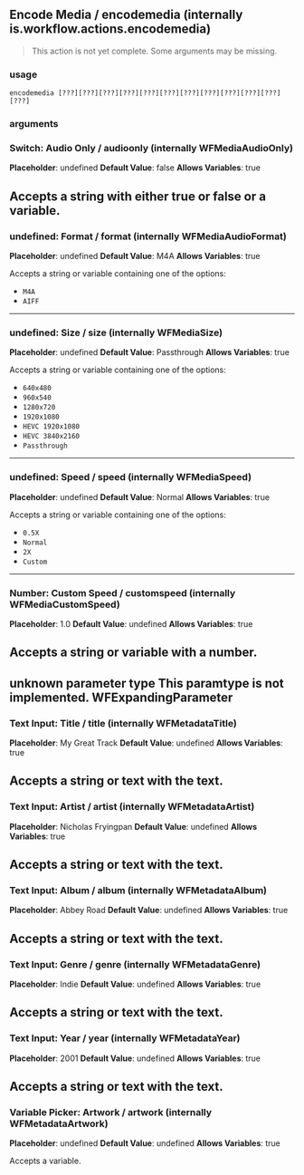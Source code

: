 
## Encode Media / encodemedia (internally is.workflow.actions.encodemedia)

> This action is not yet complete. Some arguments may be missing.

### usage
`encodemedia [???][???][???][???][???][???][???][???][???][???][???][???]`

### arguments
### Switch: Audio Only / audioonly (internally WFMediaAudioOnly)
**Placeholder**: undefined
**Default Value**: false
**Allows Variables**: true


Accepts a string with either true or false
or a variable.
---
### undefined: Format / format (internally WFMediaAudioFormat)
**Placeholder**: undefined
**Default Value**: M4A
**Allows Variables**: true


Accepts a string 
or variable
containing one of the options:

- `M4A`
- `AIFF`
---
### undefined: Size / size (internally WFMediaSize)
**Placeholder**: undefined
**Default Value**: Passthrough
**Allows Variables**: true


Accepts a string 
or variable
containing one of the options:

- `640x480`
- `960x540`
- `1280x720`
- `1920x1080`
- `HEVC 1920x1080`
- `HEVC 3840x2160`
- `Passthrough`
---
### undefined: Speed / speed (internally WFMediaSpeed)
**Placeholder**: undefined
**Default Value**: Normal
**Allows Variables**: true


Accepts a string 
or variable
containing one of the options:

- `0.5X`
- `Normal`
- `2X`
- `Custom`
---
### Number: Custom Speed / customspeed (internally WFMediaCustomSpeed)
**Placeholder**: 1.0
**Default Value**: undefined
**Allows Variables**: true


Accepts a string 
or variable
with a number.
---
unknown parameter type This paramtype is not implemented. WFExpandingParameter
---
### Text Input: Title / title (internally WFMetadataTitle)
**Placeholder**: My Great Track
**Default Value**: undefined
**Allows Variables**: true


Accepts a string 
or text
with the text.
---
### Text Input: Artist / artist (internally WFMetadataArtist)
**Placeholder**: Nicholas Fryingpan
**Default Value**: undefined
**Allows Variables**: true


Accepts a string 
or text
with the text.
---
### Text Input: Album / album (internally WFMetadataAlbum)
**Placeholder**: Abbey Road
**Default Value**: undefined
**Allows Variables**: true


Accepts a string 
or text
with the text.
---
### Text Input: Genre / genre (internally WFMetadataGenre)
**Placeholder**: Indie
**Default Value**: undefined
**Allows Variables**: true


Accepts a string 
or text
with the text.
---
### Text Input: Year / year (internally WFMetadataYear)
**Placeholder**: 2001
**Default Value**: undefined
**Allows Variables**: true


Accepts a string 
or text
with the text.
---
### Variable Picker: Artwork / artwork (internally WFMetadataArtwork)
**Placeholder**: undefined
**Default Value**: undefined
**Allows Variables**: true


Accepts a variable.
